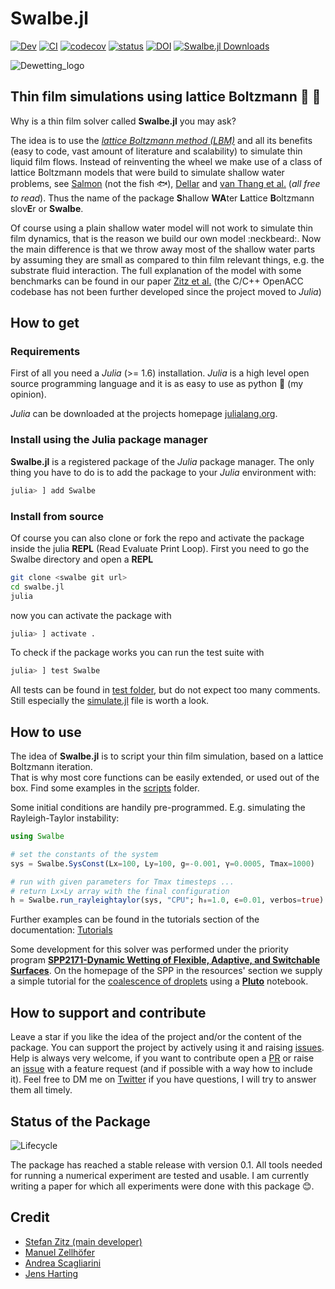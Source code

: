 # Swalbe.jl

[![Dev](https://img.shields.io/badge/docs-dev-blue.svg)](https://zitzeronion.github.io/Swalbe.jl/dev/)
[![CI](https://github.com/Zitzeronion/Swalbe.jl/workflows/CI/badge.svg?branch=master&event=push)](https://github.com/Zitzeronion/Swalbe.jl/actions)
[![codecov](https://codecov.io/gh/Zitzeronion/Swalbe.jl/branch/master/graph/badge.svg?token=J1AMK7YW69)](https://codecov.io/gh/Zitzeronion/Swalbe.jl)
[![status](https://joss.theoj.org/papers/414a5b53a41e05a250a352360a7da337/status.svg)](https://joss.theoj.org/papers/414a5b53a41e05a250a352360a7da337)
[![DOI](https://zenodo.org/badge/DOI/10.5281/zenodo.7030890.svg)](https://doi.org/10.5281/zenodo.7030890)
[![Swalbe.jl Downloads](https://shields.io/endpoint?url=https://pkgs.genieframework.com/api/v1/badge/Swalbe)](https://pkgs.genieframework.com?packages=Swalbe)




![Dewetting_logo](https://gist.githubusercontent.com/Zitzeronion/807b9a7b2226e65643288df9a8cc1f46/raw/3a561e2a2b09eb42bf688f1d304f658b93fba8ed/logo_animation.gif)


## Thin film simulations using lattice Boltzmann :rainbow: :ocean:

Why is a thin film solver called **Swalbe.jl** you may ask?

The idea is to use the
[*lattice Boltzmann method (LBM)*](https://en.wikipedia.org/wiki/Lattice_Boltzmann_methods)
and all its benefits (easy to code, vast amount of literature and scalability)
to simulate thin liquid film flows. Instead of reinventing the wheel we make use 
of a class of lattice Boltzmann models that were build to simulate shallow water 
problems, see
  [Salmon](http://pordlabs.ucsd.edu/rsalmon/salmon.1999a.pdf) (not the fish :fish:),
  [Dellar](https://people.maths.ox.ac.uk/dellar/papers/LBshallow.pdf) and
  [van Thang et al.](https://hal.archives-ouvertes.fr/hal-01625073/document) (*all free to read*).
Thus the name of the package **S**hallow **WA**ter **L**attice **B**oltzmann slov**E**r or **Swalbe**.

Of course using a plain shallow water model will not work to simulate thin film
dynamics, that is the reason we build our own model :neckbeard:.  Now the main
difference is that we throw away most of the shallow water parts by assuming
they are small as compared to thin film relevant things, e.g. the substrate
fluid interaction.  The full explanation of the model with some benchmarks can
be found in our paper
[Zitz et al.](http://pub.hi-ern.de/publications/2019/ZSMDH19/2019-ThinFilm-PRE.pdf)
(the C/C++ OpenACC codebase has not been further developed since the project
moved to *Julia*)

## How to **get**

### Requirements
First of all you need a *Julia* (>= 1.6) installation.  *Julia* is a high level
open source programming language and it is as easy to use as python :snake: (my
opinion).

*Julia* can be downloaded at the projects homepage
[julialang.org](https://julialang.org/).

### Install using the Julia package manager

**Swalbe.jl** is a registered package of the *Julia* package manager.  The only
thing you have to do is to add the package to your *Julia* environment with:

```julia
julia> ] add Swalbe
```

### Install from source

Of course you can also clone or fork the repo and activate the package inside
the julia **REPL** (Read Evaluate Print Loop). First you need to go the Swalbe
directory and open a **REPL**

```bash
git clone <swalbe git url>
cd swalbe.jl
julia
```

now you can activate the package with

```julia
julia> ] activate .
```

To check if the package works you can run the test suite with

```julia
julia> ] test Swalbe
```

All tests can be found in
[test folder](https://github.com/Zitzeronion/Swalbe.jl/tree/master/test), but do not
expect too many comments. Still especially the
[simulate.jl](https://github.com/Zitzeronion/Swalbe.jl/blob/master/test/simulate.jl)
file is worth a look.

## How to **use**

The idea of **Swalbe.jl** is to script your thin film simulation, based on a lattice Boltzmann iteration.  
That is why most core functions can be easily extended, or used out of the box. Find some examples in the [scripts](https://github.com/Zitzeronion/Swalbe.jl/tree/master/scripts) folder.

Some initial conditions are handily pre-programmed. 
E.g. simulating the Rayleigh-Taylor instability:


```julia
using Swalbe

# set the constants of the system
sys = Swalbe.SysConst(Lx=100, Ly=100, g=-0.001, γ=0.0005, Tmax=1000)

# run with given parameters for Tmax timesteps ...
# return Lx×Ly array with the final configuration
h = Swalbe.run_rayleightaylor(sys, "CPU"; h₀=1.0, ϵ=0.01, verbos=true)
```

Further examples can be found in the tutorials section of the documentation: [Tutorials](https://zitzeronion.github.io/Swalbe.jl/dev/tutorials/)

Some development for this solver was performed under the priority program **[SPP2171-Dynamic Wetting of Flexible, Adaptive, and Switchable Surfaces](https://www.uni-muenster.de/SPP2171/index.html)**. 
On the homepage of the SPP in the resources' section we supply a simple tutorial for the [coalescence of droplets](https://www.uni-muenster.de/imperia/md/content/SPP2171/droplet_coalescence_tutorial.html) using a [**Pluto**](https://github.com/fonsp/Pluto.jl) notebook.

## How to **support and contribute**

Leave a star if you like the idea of the project and/or the content of the
package.  You can support the project by actively using it and raising
[issues](https://github.com/Zitzeronion/Swalbe.jl/issues).
Help is always very welcome, if you want to contribute open a
[PR](https://github.com/Zitzeronion/Swalbe.jl/pulls) or raise an
[issue](https://github.com/Zitzeronion/Swalbe.jl/issues) with a feature request
(and if possible with a way how to include it).  Feel free to DM me on
[Twitter](https://twitter.com/Zitzero) if you have questions, I will try to
answer them all timely.

## **Status** of the Package

![Lifecycle](https://img.shields.io/badge/lifecycle-stable-green.svg)

<!-- ![Lifecycle](https://img.shields.io/badge/lifecycle-experimental-orange.svg)
![Lifecycle](https://img.shields.io/badge/lifecycle-maturing-blue.svg)
![Lifecycle](https://img.shields.io/badge/lifecycle-retired-orange.svg)
![Lifecycle](https://img.shields.io/badge/lifecycle-archived-red.svg)
![Lifecycle](https://img.shields.io/badge/lifecycle-dormant-blue.svg) -->

The package has reached a stable release with version 0.1.
All tools needed for running a numerical experiment are tested and usable.
I am currently writing a paper for which all experiments were done with this package :blush:.

## **Credit**

- [Stefan Zitz (main developer)](https://forskning.ruc.dk/en/persons/zitz)
- [Manuel Zellhöfer](https://www.hi-ern.de/hi-ern/CompFlu/Team/Zellhoefer/zellhoefer.html)
- [Andrea Scagliarini](https://www.iac.rm.cnr.it/iacsite/index.php?page=people&id=140)
- [Jens Harting](https://www.hi-ern.de/de/forschung/dynamik-komplexer-fluide-und-grenzflaechen)
